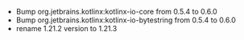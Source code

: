 - Bump org.jetbrains.kotlinx:kotlinx-io-core from 0.5.4 to 0.6.0
- Bump org.jetbrains.kotlinx:kotlinx-io-bytestring from 0.5.4 to 0.6.0
- rename 1.21.2 version to 1.21.3